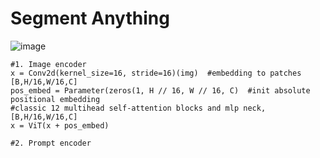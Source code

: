# Segment Anything

![image](https://github.com/user-attachments/assets/c8924a90-157f-459c-873f-570a99a1ec32)



    #1. Image encoder
    x = Conv2d(kernel_size=16, stride=16)(img)  #embedding to patches [B,H/16,W/16,C]
    pos_embed = Parameter(zeros(1, H // 16, W // 16, C)  #init absolute positional embedding
    #classic 12 multihead self-attention blocks and mlp neck, [B,H/16,W/16,C]
    x = ViT(x + pos_embed)  

    #2. Prompt encoder
    
    
